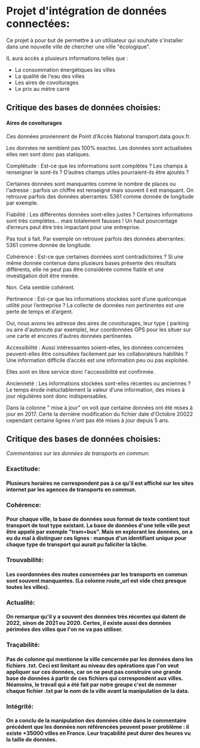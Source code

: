 # Projet d'intégration de données connectées:

Ce projet à pour but de permettre à un utilisateur qui souhaite s'installer dans une nouvelle ville de chercher une ville "écologique".

IL aura accès a plusieurs informations telles que : 

- La consommation énergétiques les villes
- La qualité de l'eau des villes 
- Les aires de covoiturages 
- Le prix au mètre carré 


## Critique des bases de données choisies:


#### Aires de covoiturages 

Ces données proviennent de Point d'Accès National transport.data.gouv.fr. 

Les données ne semblent pas 100% exactes. 
Les données sont actualisées elles nen sont donc pas statiques. 


Complétude : Est-ce que les informations sont complètes ? Les champs à renseigner le sont-ils ? D’autres champs utiles pourraient-ils être ajoutés ?

Certaines données sont manquantes comme le nombre de places ou l'adresse : parfois un chiffre est renseigné mais souvent il est manquant. 
On retrouve parfois des données aberrantes: 5361 comme donnée de longitude par exemple.

Fiabilité :	Les différentes données sont-elles justes ? Certaines informations sont très complètes… mais totalement fausses ! Un haut pourcentage d’erreurs peut être très impactant pour une entreprise.

Pas tout à fait. Par exemple on retrouve parfois des données aberrantes: 5361 comme donnée de longitude.


Cohérence :	Est-ce que certaines données sont contradictoires ? Si une même donnée contenue dans plusieurs bases présente des résultats différents, elle ne peut pas être considérée comme fiable et une investigation doit être menée.

Non. Cela semble cohérent. 

Pertinence : Est-ce que les informations stockées sont d’une quelconque utilité pour l’entreprise ? La collecte de données non pertinentes est une perte de temps et d’argent.

Oui, nous avons les adresse des aires de covoiturages, leur type ( parking ou aire d'autoroute par exemple), leur coordonnées GPS pour les situer sur une carte et encores d'autres données pertinentes. 

Accessibilité :	Aussi intéressantes soient-elles, les données concernées peuvent-elles être consultées facilement par les collaborateurs habilités ? Une information difficile d’accès est une information peu ou pas exploitée.

Elles sont en libre service donc l'accessibilité est confirmée. 

Ancienneté : Les informations stockées sont-elles récentes ou anciennes ? Le temps érode inéluctablement la valeur d’une information, des mises à jour régulières sont donc indispensables.

Dans la colonne " mise à jour" on voit que certaine données ont été mises à jour en 2017. Certe la dernière modification du fichier date d'Octobre 20022 cependant certaine lignes n'ont pas été mises à jour depuis 5 ans.

## Critique des bases de données choisies:

_Commentaires sur les données de transports en commun:_

### Exactitude: 

#### Plusieurs horaires ne correspondent pas à ce qu'il est affiché sur les sites internet par les agences de transports en commun.

### Cohérence:

#### Pour chaque ville, la base de données sous format de texte contient tout transport de tout type existant. La base de données d'une telle ville peut être appelé par exemple "tram+bus". Mais en explorant les données, on a eu du mal à distinguer ces lignes : manque d'un identifiant unique pour chaque type de transport qui aurait pu faliciter la tâche.

### Trouvabilité:

#### Les coordonnées des routes concernées par les transports en commun sont souvent manquantes. (La colonne route_url est vide chez presque toutes les villes).

### Actualité:

#### On remarque qu'il y a souvent des données très récentes qui datent de 2022, sinon de 2021 ou 2020. Certes, il existe aussi des données périmées des villes que l'on ne va pas utiliser. 

### Traçabilité:

#### Pas de colonne qui mentionne la ville concernée par les données dans les fichiers .txt. Ceci est limitant au niveau des opérations que l'on veut appliquer sur ces données, car on ne peut pas construire une grande base de données à partir de ces fichiers qui correspondent aux villes. Néamoins, le travail qui a été fait par notre groupe c'est de nommer chaque fichier .txt par le nom de la ville avant la manipulation de la data. 

### Intégrité: 

#### On a conclu de la manipulation des données citée dans le commentaire précédent que les données non référencées peuvent poser problème : il existe +35000 villes en France. Leur traçabilité peut durer des heures vu la taille de données.
